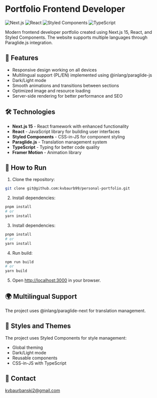 # Portfolio Frontend Developer

![Next.js](https://img.shields.io/badge/Next.js_15-black?style=for-the-badge&logo=next.js&logoColor=white)
![React](https://img.shields.io/badge/React-61DAFB?style=for-the-badge&logo=react&logoColor=black)
![Styled Components](https://img.shields.io/badge/Styled_Components-DB7093?style=for-the-badge&logo=styled-components&logoColor=white)
![TypeScript](https://img.shields.io/badge/TypeScript-3178C6?style=for-the-badge&logo=typescript&logoColor=white)

Modern frontend developer portfolio created using Next.js 15, React, and Styled Components. The website supports multiple languages through Paraglide.js integration.

## 🚀 Features

- Responsive design working on all devices
- Multilingual support (PL/EN) implemented using @inlang/paraglide-js
- Dark/Light mode
- Smooth animations and transitions between sections
- Optimized image and resource loading
- Server-side rendering for better performance and SEO

## 🛠️ Technologies

- **Next.js 15** - React framework with enhanced functionality
- **React** - JavaScript library for building user interfaces
- **Styled Components** - CSS-in-JS for component styling
- **Paraglide.js** - Translation management system
- **TypeScript** - Typing for better code quality
- **Framer Motion** - Animation library

## 🚀 How to Run

1. Clone the repository:

```bash
git clone git@github.com:kvbaurb99/personal-portfolio.git
```

2. Install dependencies:

```bash
pnpm install
# or
yarn install
```

3. Install dependencies:

```bash
pnpm install
# or
yarn install
```

4. Run build:

```bash
npm run build
# or
yarn build
```

5. Open [http://localhost:3000](http://localhost:3000) in your browser.

## 🌍 Multilingual Support

The project uses @inlang/paraglide-next for translation management.

## 🎨 Styles and Themes

The project uses Styled Components for style management:

- Global theming
- Dark/Light mode
- Reusable components
- CSS-in-JS with TypeScript

## 📧 Contact

kvbaurbanski2@gmail.com
